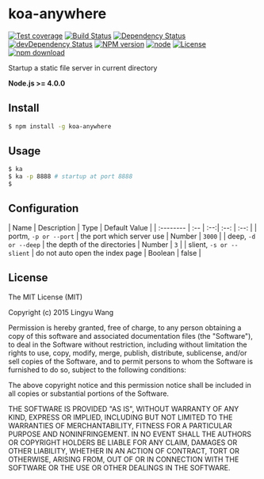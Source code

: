 # koa-anywhere

[![Test coverage](https://img.shields.io/coveralls/LingyuCoder/koa-anywhere.svg?style=flat-square)](https://coveralls.io/r/LingyuCoder/koa-anywhere?branch=master)
[![Build Status](https://travis-ci.org/LingyuCoder/koa-anywhere.png)](https://travis-ci.org/LingyuCoder/koa-anywhere)
[![Dependency Status](https://david-dm.org/LingyuCoder/koa-anywhere.svg)](https://david-dm.org/LingyuCoder/koa-anywhere)
[![devDependency Status](https://david-dm.org/LingyuCoder/koa-anywhere/dev-status.svg)](https://david-dm.org/LingyuCoder/koa-anywhere#info=devDependencies)
[![NPM version](http://img.shields.io/npm/v/koa-anywhere.svg?style=flat-square)](http://npmjs.org/package/koa-anywhere)
[![node](https://img.shields.io/badge/node.js-%3E=_4.0-green.svg?style=flat-square)](http://nodejs.org/download/)
[![License](http://img.shields.io/npm/l/koa-anywhere.svg?style=flat-square)](LICENSE)
[![npm download](https://img.shields.io/npm/dm/koa-anywhere.svg?style=flat-square)](https://npmjs.org/package/koa-anywhere)

Startup a static file server in current directory

**Node.js >= 4.0.0**

## Install
```bash
$ npm install -g koa-anywhere
```

## Usage

```bash
$ ka
$ ka -p 8888 # startup at port 8888
$
```

## Configuration

| Name       | Description  | Type | Default Value |
| :-------- | :-- | :--:| :--: | :--: |
| portm, `-p or --port` | the port which server use | Number | `3000` |
| deep, `-d or --deep` | the depth of the directories | Number | `3` |
| slient, `-s or --slient` | do not auto open the index page | Boolean | false |

## License

The MIT License (MIT)

Copyright (c) 2015 Lingyu Wang

Permission is hereby granted, free of charge, to any person obtaining a copy of this software and associated documentation files (the "Software"), to deal in the Software without restriction, including without limitation the rights to use, copy, modify, merge, publish, distribute, sublicense, and/or sell copies of the Software, and to permit persons to whom the Software is furnished to do so, subject to the following conditions:

The above copyright notice and this permission notice shall be included in all copies or substantial portions of the Software.

THE SOFTWARE IS PROVIDED "AS IS", WITHOUT WARRANTY OF ANY KIND, EXPRESS OR IMPLIED, INCLUDING BUT NOT LIMITED TO THE WARRANTIES OF MERCHANTABILITY, FITNESS FOR A PARTICULAR PURPOSE AND NONINFRINGEMENT. IN NO EVENT SHALL THE AUTHORS OR COPYRIGHT HOLDERS BE LIABLE FOR ANY CLAIM, DAMAGES OR OTHER LIABILITY, WHETHER IN AN ACTION OF CONTRACT, TORT OR OTHERWISE, ARISING FROM, OUT OF OR IN CONNECTION WITH THE SOFTWARE OR THE USE OR OTHER DEALINGS IN THE SOFTWARE.
